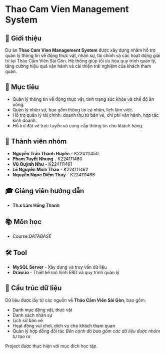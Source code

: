 # Thao Cam Vien Management System

## 📌 Giới thiệu
Dự án **Thao Cam Vien Management System** được xây dựng nhằm hỗ trợ quản lý thông tin về động thực vật, nhân sự, tài chính và các hoạt động giải trí tại Thảo Cầm Viên Sài Gòn. Hệ thống giúp tối ưu hóa quy trình quản lý, tăng cường hiệu quả vận hành và cải thiện trải nghiệm của khách tham quan.

## 🎯 Mục tiêu
- Quản lý thông tin về động thực vật, tình trạng sức khỏe và chế độ ăn uống.
- Quản lý nhân sự, bao gồm thông tin cá nhân, lịch làm việc.
- Hỗ trợ quản lý tài chính: doanh thu từ bán vé, chi phí vận hành, hợp tác kinh doanh.
- Hỗ trợ đặt vé trực tuyến và cung cấp thông tin cho khách hàng.

## 👥 Thành viên nhóm
- **Nguyễn Trần Thanh Huyền** - K224111450
- **Phạm Tuyết Nhung** - K224111460
- **Vũ Quỳnh Như** - K224111461
- **Lê Nguyễn Minh Thảo** - K224111462
- **Nguyễn Ngọc Diểm Thúy** - K224111466

## 🎓 Giảng viên hướng dẫn
- **Th.s Lâm Hồng Thanh** 

## 📚 Môn học
- Course:*DATABASE*

## 🛠️ Tool
- **MySQL Server** - Xây dựng và truy vấn dữ liệu
- **Draw.io** - Thiết kế mô hình ERD và quy trình quản lý

## 📂 Cấu trúc dữ liệu
Dữ liệu được lấy từ các nguồn về **Thảo Cầm Viên Sài Gòn**, bao gồm:
- Danh mục động vật, thực vật
- Danh sách nhân sự
- Lịch sử bán vé
- Hoạt động vui chơi, dịch vụ cho khách tham quan
- Quản lý hợp đồng đối tác
*Bên cạnh đó bao gồm các dữ liệu được nhóm tự tạo ra*

Project được thực hiện với mục đích học tập.

